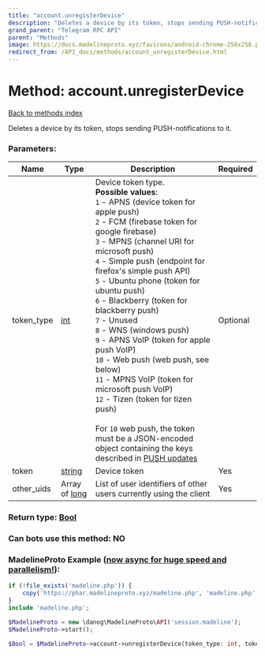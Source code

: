 ```yaml
---
title: "account.unregisterDevice"
description: "Deletes a device by its token, stops sending PUSH-notifications to it."
grand_parent: "Telegram RPC API"
parent: "Methods"
image: https://docs.madelineproto.xyz/favicons/android-chrome-256x256.png
redirect_from: /API_docs/methods/account_unregisterDevice.html
---
```

# Method: account.unregisterDevice
[Back to methods index](index.html)



Deletes a device by its token, stops sending PUSH-notifications to it.

### Parameters:

| Name     |    Type       | Description | Required |
|----------|---------------|-------------|----------|
|token\_type|[int](/API_docs/types/int.html) | Device token type.<br>**Possible values**:<br>`1` \- APNS (device token for apple push)<br>`2` \- FCM (firebase token for google firebase)<br>`3` \- MPNS (channel URI for microsoft push)<br>`4` \- Simple push (endpoint for firefox's simple push API)<br>`5` \- Ubuntu phone (token for ubuntu push)<br>`6` \- Blackberry (token for blackberry push)<br>`7` \- Unused<br>`8` \- WNS (windows push)<br>`9` \- APNS VoIP (token for apple push VoIP)<br>`10` \- Web push (web push, see below)<br>`11` \- MPNS VoIP (token for microsoft push VoIP)<br>`12` \- Tizen (token for tizen push)<br><br>For `10` web push, the token must be a JSON-encoded object containing the keys described in [PUSH updates](https://core.telegram.org/api/push-updates) | Optional|
|token|[string](/API_docs/types/string.html) | Device token | Yes|
|other\_uids|Array of [long](/API_docs/types/long.html) | List of user identifiers of other users currently using the client | Yes|


### Return type: [Bool](/API_docs/types/Bool.html)

### Can bots use this method: **NO**


### MadelineProto Example ([now async for huge speed and parallelism!](https://docs.madelineproto.xyz/docs/ASYNC.html)):


```php
if (!file_exists('madeline.php')) {
    copy('https://phar.madelineproto.xyz/madeline.php', 'madeline.php');
}
include 'madeline.php';

$MadelineProto = new \danog\MadelineProto\API('session.madeline');
$MadelineProto->start();

$Bool = $MadelineProto->account->unregisterDevice(token_type: int, token: 'string', other_uids: [long, long], );
```

